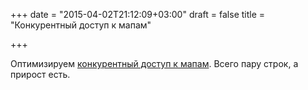 +++
date = "2015-04-02T21:12:09+03:00"
draft = false
title = "Конкурентный доступ к мапам"

+++

<p>Оптимизируем <a href="http://misfra.me/optimizing-concurrent-map-access-in-go">конкурентный доступ к мапам</a>. Всего пару строк, а прирост есть.</p>

